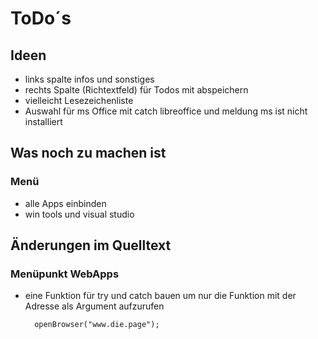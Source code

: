 # ToDo´s
## Ideen
- links spalte infos und sonstiges
-  rechts Spalte (Richtextfeld) für Todos mit abspeichern
- vielleicht Lesezeichenliste 
- Auswahl für ms Office mit catch libreoffice und meldung ms ist nicht installiert


## Was noch zu machen ist
### Menü
- alle Apps einbinden
- win tools und visual studio


## Änderungen im Quelltext
### Menüpunkt WebApps
- eine Funktion für  try und catch bauen um nur die Funktion mit der Adresse als Argument aufzurufen 

		openBrowser("www.die.page");




